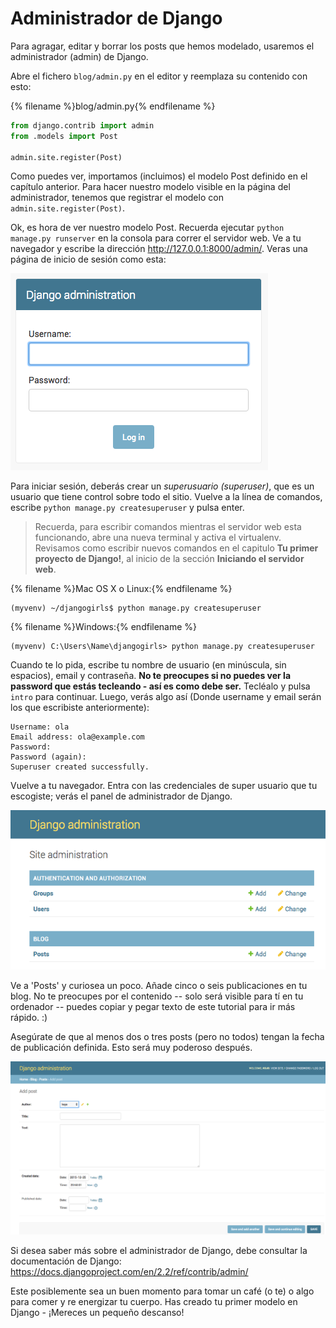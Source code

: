 # Administrador de Django

Para agragar, editar y borrar los posts que hemos modelado, usaremos el administrador (admin) de Django.

Abre el fichero `blog/admin.py` en el editor y reemplaza su contenido con esto:

{% filename %}blog/admin.py{% endfilename %}

```python
from django.contrib import admin
from .models import Post

admin.site.register(Post)
```

Como puedes ver, importamos (incluimos) el modelo Post definido en el capítulo anterior. Para hacer nuestro modelo visible en la página del administrador, tenemos que registrar el modelo con `admin.site.register(Post)`.

Ok, es hora de ver nuestro modelo Post. Recuerda ejecutar `python manage.py runserver` en la consola para correr el servidor web. Ve a tu navegador y escribe la dirección http://127.0.0.1:8000/admin/. Veras una página de inicio de sesión como esta:

![Página de inicio de sesión](images/login_page2.png)

Para iniciar sesión, deberás crear un *superusuario (superuser)*, que es un usuario que tiene control sobre todo el sitio. Vuelve a la línea de comandos, escribe `python manage.py createsuperuser` y pulsa enter.

> Recuerda, para escribir comandos mientras el servidor web esta funcionando, abre una nueva terminal y activa el virtualenv. Revisamos como escribir nuevos comandos en el capitulo **Tu primer proyecto de Django!**, al inicio de la sección **Iniciando el servidor web**.

{% filename %}Mac OS X o Linux:{% endfilename %}

    (myvenv) ~/djangogirls$ python manage.py createsuperuser
    

{% filename %}Windows:{% endfilename %}

    (myvenv) C:\Users\Name\djangogirls> python manage.py createsuperuser
    

Cuando te lo pida, escribe tu nombre de usuario (en minúscula, sin espacios), email y contraseña. **No te preocupes si no puedes ver la password que estás tecleando - así es como debe ser.** Tecléalo y pulsa `intro` para continuar. Luego, verás algo así (Donde username y email serán los que escribiste anteriormente):

    Username: ola
    Email address: ola@example.com
    Password:
    Password (again):
    Superuser created successfully.
    

Vuelve a tu navegador. Entra con las credenciales de super usuario que tu escogiste; verás el panel de administrador de Django.

![Administrador de Django](images/django_admin3.png)

Ve a 'Posts' y curiosea un poco. Añade cinco o seis publicaciones en tu blog. No te preocupes por el contenido -- solo será visible para tí en tu ordenador -- puedes copiar y pegar texto de este tutorial para ir más rápido. :)

Asegúrate de que al menos dos o tres posts (pero no todos) tengan la fecha de publicación definida. Esto será muy poderoso después.

![Administrador de Django](images/edit_post3.png)

Si desea saber más sobre el administrador de Django, debe consultar la documentación de Django: https://docs.djangoproject.com/en/2.2/ref/contrib/admin/

Este posiblemente sea un buen momento para tomar un café (o te) o algo para comer y re energizar tu cuerpo. Has creado tu primer modelo en Django - ¡Mereces un pequeño descanso!